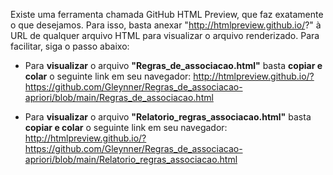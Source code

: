 Existe uma ferramenta chamada GitHub HTML Preview, que faz exatamente o que desejamos. Para isso, basta anexar "http://htmlpreview.github.io/?" à URL de qualquer arquivo HTML para visualizar o arquivo renderizado. Para facilitar, siga o passo abaixo:

- Para **visualizar** o arquivo **"Regras_de_associacao.html"** basta **copiar e colar** o seguinte link em seu navegador: http://htmlpreview.github.io/?https://github.com/Gleynner/Regras_de_associacao-apriori/blob/main/Regras_de_associacao.html 

- Para **visualizar** o arquivo **"Relatorio_regras_associacao.html"** basta **copiar e colar** o seguinte link em seu navegador: http://htmlpreview.github.io/?https://github.com/Gleynner/Regras_de_associacao-apriori/blob/main/Relatorio_regras_associacao.html

